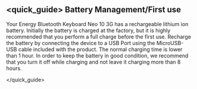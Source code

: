 ## <quick_guide> Battery Management/First use

Your Energy Bluetooth Keyboard Neo 10 3G has a rechargeable lithium ion battery. Initially the battery is charged at the factory, but it is highly recommended that you perform a full charge before the first use.
Recharge the battery by connecting the device to a USB Port using the MicroUSB-USB cable included with the product. The normal charging time is lower than 1 hour. In order to keep the battery in good condition, we recommend that you turn it off while charging and not leave it charging more than 8 hours.

</quick_guide>

